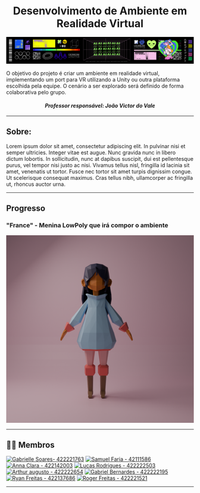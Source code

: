 <h1 align="center"> Desenvolvimento de Ambiente em Realidade Virtual</h1>

 <p align="center">
  <img alt="banner" src="https://github.com/A3-2023/.github/blob/main/profile/A3.png?raw=true">
</p>

  
O objetivo do projeto é criar um ambiente em realidade virtual, implementando um port para VR utilizando a Unity ou outra plataforma escolhida pela equipe. O cenário a ser explorado será definido de forma colaborativa pelo grupo.
 <h4 align="center"> <em> Professor responsável: João Victor do Vale</em></h4>

---

<h2> Sobre: </h2>

Lorem ipsum dolor sit amet, consectetur adipiscing elit. In pulvinar nisi et semper ultricies. Integer vitae est augue. Nunc gravida nunc in libero dictum lobortis. In sollicitudin, nunc at dapibus suscipit, dui est pellentesque purus, vel tempor nisi justo ac nisi. Vivamus tellus nisl, fringilla id lacinia sit amet, venenatis ut tortor. Fusce nec tortor sit amet turpis dignissim congue. Ut scelerisque consequat maximus. Cras tellus nibh, ullamcorper ac fringilla ut, rhoncus auctor urna.



---
<h2> Progresso </h2>

 <p align="center" >
   <h3> "France" - Menina LowPoly que irá compor o ambiente </h3>
 <img  src="https://github.com/A3-2023/A3-Computacao-Grafica/blob/main/fotos/girl_result.png" >

</p>




---



##  🧙‍♂️ Membros

[![Gabrielle Soares- 422221763](https://img.shields.io/badge/Gabrielle_Soares-422221763-pink?style=for-the-badge&logo=github&logoColor=pink)](https://github.com/gabriellesote)
[![Samuel Faria - 42111586](https://img.shields.io/static/v1?label=Samuel+Faria&message=42111586&color=521d7a&style=for-the-badge&logo=github&logoColor=521d7a)]( https://github.com/Samfaria2002) 
[![ Anna Clara - 422142003](https://img.shields.io/static/v1?label=+Anna+Clara&message=422142003&color=C683D7&style=for-the-badge&logo=github&logoColor=C683D7)](https://github.com/byasun)
[![Lucas Rodrigues - 422222503](https://img.shields.io/badge/Lucas_Rodrigues-422222503-blue?style=for-the-badge&logo=github&logoColor=blue)](https://github.com/LucasRramos)
[![ Arthur augusto -  422222654](https://img.shields.io/badge/_Arthur_augusto-_422222654-C683D7?style=for-the-badge&logo=github&logoColor=C683D7)](https://github.com/arthuraugus)
[![Gabriel Bernardes - 422222195](https://img.shields.io/static/v1?label=Gabriel+Bernardes&message=422222195&color=0f6103&style=for-the-badge&logo=github&logoColor=0f6103)](https://github.com/Gabber28)
[![Ryan Freitas -  422137686](https://img.shields.io/badge/Ryan_Freitas-_422137686-2D9596?style=for-the-badge&logo=github&logoColor=ECF4D6)](https://github.com/Rzin-lg)
[![Roger Freitas - 422221521](https://img.shields.io/badge/Roger_Freitas-422221521-FFC5C5?style=for-the-badge&logo=github&logoColor=89B9AD)](https://github.com/RogerFA10)



---



